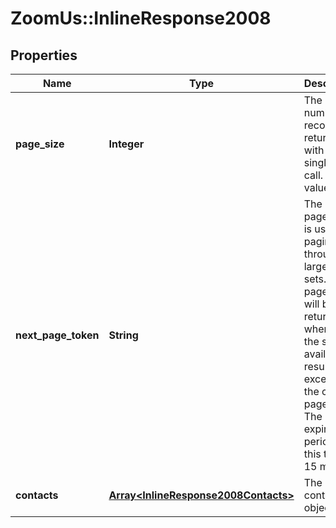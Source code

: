 # ZoomUs::InlineResponse2008

## Properties
Name | Type | Description | Notes
------------ | ------------- | ------------- | -------------
**page_size** | **Integer** | The number of records returned with a single API call. Default value: 30. | [optional] 
**next_page_token** | **String** | The next page token is used to paginate through large result sets. A next page token will be returned whenever the set of available results exceeds the current page size. The expiration period for this token is 15 minutes. | [optional] 
**contacts** | [**Array&lt;InlineResponse2008Contacts&gt;**](InlineResponse2008Contacts.md) | The contacts object. | [optional] 


